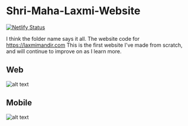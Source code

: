 # Shri-Maha-Laxmi-Website

[![Netlify Status](https://api.netlify.com/api/v1/badges/60a8e40e-9a02-4b2c-9072-f86613087cd5/deploy-status)](https://app.netlify.com/sites/laxmimandir/deploys)

I think the folder name says it all. The website code for https://laxmimandir.com
This is the first website I've made from scratch, and will continue to improve on as I learn more.

## Web

![alt text](https://github.com/ishubham326/Shri-Maha-Laxmi-Website/blob/master/Webpage.png)

## Mobile

![alt text](https://github.com/ishubham326/Shri-Maha-Laxmi-Website/blob/master/Mobile.png)
